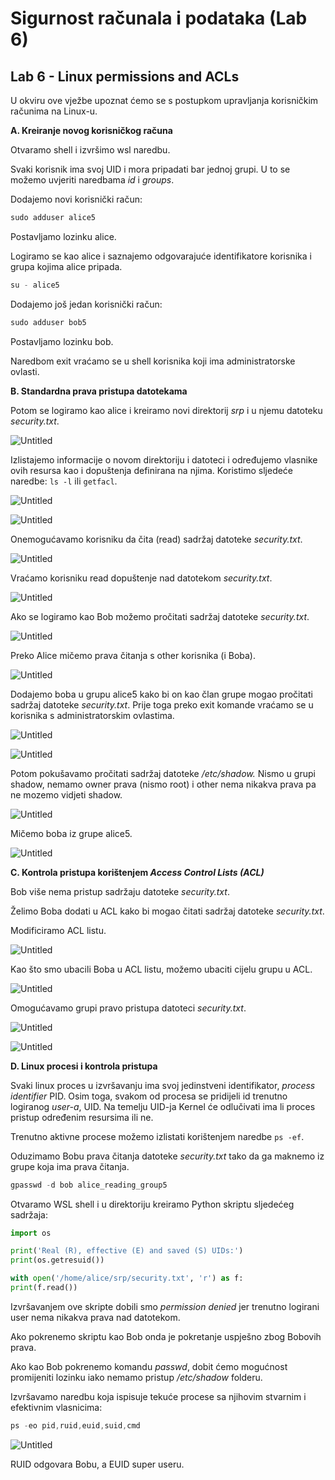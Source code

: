 # Sigurnost računala i podataka (Lab 6)

## **Lab 6 - Linux permissions and ACLs**

U okviru ove vježbe upoznat ćemo se s postupkom upravljanja korisničkim računima na Linux-u.

**A. Kreiranje novog korisničkog računa**

Otvaramo shell i izvršimo wsl naredbu.

Svaki korisnik ima svoj UID i mora pripadati bar jednoj grupi. U to se možemo uvjeriti naredbama *id* i *groups*.

Dodajemo novi korisnički račun:

```jsx
sudo adduser alice5 
```

Postavljamo lozinku alice.

Logiramo se kao alice i saznajemo odgovarajuće identifikatore korisnika i grupa kojima alice pripada.

```jsx
su - alice5
```

Dodajemo još jedan korisnički račun:

```jsx
sudo adduser bob5 
```

Postavljamo lozinku bob.

Naredbom exit vraćamo se u shell korisnika koji ima administratorske ovlasti.

**B. Standardna prava pristupa datotekama**

Potom se logiramo kao alice i kreiramo novi direktorij *srp* i u njemu datoteku *security.txt*.

![Untitled](Sigurnost%20rac%CC%8Cunala%20i%20podataka%20(Lab%206)%2046268c2c78be4fe6a7d2ef4cdfeae752/Untitled.png)

Izlistajemo informacije o novom direktoriju i datoteci i određujemo vlasnike ovih resursa kao i dopuštenja definirana na njima. Koristimo sljedeće naredbe: `ls -l` ili `getfacl`.

![Untitled](Sigurnost%20rac%CC%8Cunala%20i%20podataka%20(Lab%206)%2046268c2c78be4fe6a7d2ef4cdfeae752/Untitled%201.png)

![Untitled](Sigurnost%20rac%CC%8Cunala%20i%20podataka%20(Lab%206)%2046268c2c78be4fe6a7d2ef4cdfeae752/Untitled%202.png)

Onemogućavamo korisniku da čita (read) sadržaj datoteke *security.txt*.

![Untitled](Sigurnost%20rac%CC%8Cunala%20i%20podataka%20(Lab%206)%2046268c2c78be4fe6a7d2ef4cdfeae752/Untitled%203.png)

Vraćamo korisniku read dopuštenje nad datotekom *security.txt*.

![Untitled](Sigurnost%20rac%CC%8Cunala%20i%20podataka%20(Lab%206)%2046268c2c78be4fe6a7d2ef4cdfeae752/Untitled%204.png)

Ako se logiramo kao Bob možemo pročitati sadržaj datoteke *security.txt*. 

![Untitled](Sigurnost%20rac%CC%8Cunala%20i%20podataka%20(Lab%206)%2046268c2c78be4fe6a7d2ef4cdfeae752/Untitled%205.png)

Preko Alice mičemo prava čitanja s other korisnika (i Boba). 

![Untitled](Sigurnost%20rac%CC%8Cunala%20i%20podataka%20(Lab%206)%2046268c2c78be4fe6a7d2ef4cdfeae752/Untitled%206.png)

Dodajemo boba u grupu alice5 kako bi on kao član grupe mogao pročitati sadržaj datoteke *security.txt*. Prije toga preko exit komande vraćamo se u korisnika s administratorskim ovlastima.

![Untitled](Sigurnost%20rac%CC%8Cunala%20i%20podataka%20(Lab%206)%2046268c2c78be4fe6a7d2ef4cdfeae752/Untitled%207.png)

![Untitled](Sigurnost%20rac%CC%8Cunala%20i%20podataka%20(Lab%206)%2046268c2c78be4fe6a7d2ef4cdfeae752/Untitled%208.png)

Potom pokušavamo pročitati sadržaj datoteke */etc/shadow.* Nismo u grupi shadow, nemamo owner prava (nismo root) i other nema nikakva prava pa ne mozemo vidjeti shadow.

![Untitled](Sigurnost%20rac%CC%8Cunala%20i%20podataka%20(Lab%206)%2046268c2c78be4fe6a7d2ef4cdfeae752/Untitled%209.png)

Mičemo boba iz grupe alice5.

![Untitled](Sigurnost%20rac%CC%8Cunala%20i%20podataka%20(Lab%206)%2046268c2c78be4fe6a7d2ef4cdfeae752/Untitled%2010.png)

**C. Kontrola pristupa korištenjem *Access Control Lists (ACL)***

Bob više nema pristup sadržaju datoteke *security.txt*. 

Želimo Boba dodati u ACL kako bi mogao čitati sadržaj datoteke *security.txt*.

Modificiramo ACL listu.

![Untitled](Sigurnost%20rac%CC%8Cunala%20i%20podataka%20(Lab%206)%2046268c2c78be4fe6a7d2ef4cdfeae752/Untitled%2011.png)

Kao što smo ubacili Boba u ACL listu, možemo ubaciti cijelu grupu u ACL.

![Untitled](Sigurnost%20rac%CC%8Cunala%20i%20podataka%20(Lab%206)%2046268c2c78be4fe6a7d2ef4cdfeae752/Untitled%2012.png)

Omogućavamo grupi pravo pristupa datoteci *security.txt*.

![Untitled](Sigurnost%20rac%CC%8Cunala%20i%20podataka%20(Lab%206)%2046268c2c78be4fe6a7d2ef4cdfeae752/Untitled%2013.png)

![Untitled](Sigurnost%20rac%CC%8Cunala%20i%20podataka%20(Lab%206)%2046268c2c78be4fe6a7d2ef4cdfeae752/Untitled%2014.png)

**D. Linux procesi i kontrola pristupa**

Svaki linux proces u izvršavanju ima svoj jedinstveni identifikator, *process identifier* PID. Osim toga, svakom od procesa se pridijeli id trenutno logiranog *user-a*, UID. Na temelju UID-ja Kernel će odlučivati ima li proces pristup određenim resursima ili ne.

Trenutno aktivne procese možemo izlistati korištenjem naredbe `ps -ef`.

Oduzimamo Bobu prava čitanja datoteke *security.txt* tako da ga maknemo iz grupe koja ima prava čitanja.

```jsx
gpasswd -d bob alice_reading_group5
```

Otvaramo WSL shell i u direktoriju kreiramo Python skriptu sljedećeg sadržaja: 

```python
import os

print('Real (R), effective (E) and saved (S) UIDs:')
print(os.getresuid())

with open('/home/alice/srp/security.txt', 'r') as f:
print(f.read())
```

Izvršavanjem ove skripte dobili smo *permission denied* jer trenutno logirani user nema nikakva prava nad datotekom.

Ako pokrenemo skriptu kao Bob onda je pokretanje uspješno zbog Bobovih prava.

Ako kao Bob pokrenemo komandu *passwd*, dobit ćemo mogućnost promijeniti lozinku iako nemamo pristup */etc/shadow* folderu. 

Izvršavamo naredbu koja ispisuje tekuće procese sa njihovim stvarnim i efektivnim vlasnicima:

```jsx
ps -eo pid,ruid,euid,suid,cmd
```

![Untitled](Sigurnost%20rac%CC%8Cunala%20i%20podataka%20(Lab%206)%2046268c2c78be4fe6a7d2ef4cdfeae752/Untitled%2015.png)

RUID odgovara Bobu, a EUID super useru.